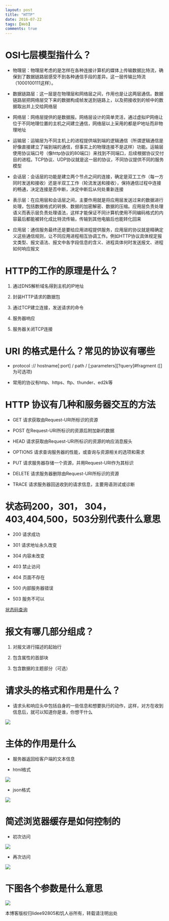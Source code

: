 ```yaml
---
layout: post
title: "HTTP"
date: 2016-07-22
tags: [Web]
comments: true
---
```


# OSI七层模型指什么？

* 物理层：物理层考虑的是怎样在各种连接计算机的媒体上传输数据比特流，确保到了数据链路层感受不到各种通信手段的差异。这一层传输比特流（1000100111这样）。

* 数据链路层：这一层是在物理层和网络层之间，作用也是让这两层通信。数据链路层把网络层交下来的数据构成帧发送到链路上，以及把接收到的帧中的数据取出并上交给网络层

* 网络层：网络层提供的是数据报。网络层设计的简单灵活，通过虚拟IP网络让位于不同地理位置的主机之间建立通信，网络层以上采用的都是IP地址而非物理地址

* 运输层：运输层为不同主机上的进程提供端到端的逻辑通信（所谓逻辑通信是好像直接建立了端到端的通信，但事实上的物理连接不是这样）功能。运输层使用协议端口号（像http协议的80端口）来找到不同端口，后续根据协议交付目的进程。TCP协议、UDP协议就是这一层的协议，不同协议提供不同的服务模型

* 会话层：会话层的功能是建立两个节点之间的连接，确定是双工工作（每一方同时发送和接收）还是半双工工作（轮流发送和接收），保持通信过程中连接的畅通，决定连接是否中断，决定中断后从何处重新连接

* 表示层：在应用层和会话层之间，主要作用就是将应用层发送过来的数据进行处理，包括数据格式的转换、数据的加密解密、数据的压缩。应用层负责处理语义而表示层负责处理语法，这样才能保证不同计算机使用不同编码格式的内容最后都能被转化成比特流传输，传输到其他电脑后也能转化回来

* 应用层：通信服务最终还是要给应用进程提供服务，应用层的协议就是精确定义这些通信规则，让不同应用进程相互协调工作。例如HTTP协议具体规定报文类型、报文语法、报文中各字段信息的含义、进程具体何时发送报文、进程如何响应报文

# HTTP的工作的原理是什么？

1. 通过DNS解析域名得到主机的IP地址

2. 封装HTTP请求的数据包

3. 通过TCP建立连接，发送请求的命令

4. 服务器响应

5. 服务器关闭TCP连接

# URI 的格式是什么？常见的协议有哪些

* protocol :// hostname[:port] / path / [;parameters][?query]#fragment ([]为可选项)

* 常用的协议有http、https、ftp、thunder、ed2k等

# HTTP 协议有几种和服务器交互的方法

* GET      请求获取由Request-URI所标识的资源

* POST 在Request-URI所标识的资源后附加新的数据

* HEAD 请求获取由Request-URI所标识的资源的响应消息报头

* OPTIONS 请求查询服务器的性能，或查询与资源相关的选项和需求

* PUT 请求服务器存储一个资源，并用Request-URI作为其标识

* DELETE 请求服务器删除由Request-URI所标识的资源

* TRACE 请求服务器回送收到的请求信息，主要用语测试或诊断

# 状态码200，301， 304，403,404,500，503分别代表什么意思

* 200 请求成功

* 301 请求地址永久改变

* 304 内容未改变

* 403 禁止访问

* 404 页面不存在

* 500 内部服务器错误

* 503 服务不可以

[状态码查询](https://httpstatuses.com/)

# 报文有哪几部分组成？

1. 对报文进行描述的起始行

2. 包含属性的首部块

3. 包含数据的主题部分（可选）

# 请求头的格式和作用是什么？

* 请求头和响应头中包括自身的一些信息和想要执行的动作，这样，对方在收到信息后，就可以知道你是谁，你想干什么

![](/images/HTTP-Request-Header.png)

# 主体的作用是什么

* 服务器返回给客户端的文本信息

* html格式

![](/images/html-body.png)

* json格式

![](/images/json-body.png)

# 简述浏览器缓存是如何控制的

* 初次访问

![](/images/browser-1.png)

* 再次访问

![](/images/browser-2.png)

# 下图各个参数是什么意思

![](/images/header-detail.png)

本博客版权归lidee92805和饥人谷所有，转载请注明出处





